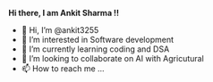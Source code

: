 **Hi there, I am Ankit Sharma !!**

- 👋 Hi, I’m @ankit3255
- 👀 I’m interested in Software development
- 🌱 I’m currently learning coding and DSA
- 💞️ I’m looking to collaborate on AI with Agricutural 
- 📫 How to reach me ...

<!---
ankit3255/ankit3255 is a ✨ special ✨ repository because its `README.md` (this file) appears on your GitHub profile.
You can click the Preview link to take a look at your changes.
--->
